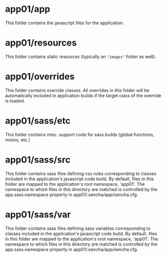 # app01/app

This folder contains the javascript files for the application.

# app01/resources

This folder contains static resources (typically an `"images"` folder as well).

# app01/overrides

This folder contains override classes. All overrides in this folder will be 
automatically included in application builds if the target class of the override
is loaded.

# app01/sass/etc

This folder contains misc. support code for sass builds (global functions, 
mixins, etc.)

# app01/sass/src

This folder contains sass files defining css rules corresponding to classes
included in the application's javascript code build.  By default, files in this 
folder are mapped to the application's root namespace, 'app01'. The
namespace to which files in this directory are matched is controlled by the
app.sass.namespace property in app01/.sencha/app/sencha.cfg. 

# app01/sass/var

This folder contains sass files defining sass variables corresponding to classes
included in the application's javascript code build.  By default, files in this 
folder are mapped to the application's root namespace, 'app01'. The
namespace to which files in this directory are matched is controlled by the
app.sass.namespace property in app01/.sencha/app/sencha.cfg. 
